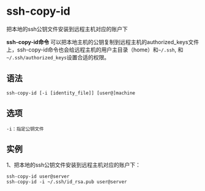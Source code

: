 # ssh-copy-id

把本地的ssh公钥文件安装到远程主机对应的账户下


**ssh-copy-id命令** 可以把本地主机的公钥复制到远程主机的authorized_keys文件上，ssh-copy-id命令也会给远程主机的用户主目录（home）和`~/.ssh`, 和`~/.ssh/authorized_keys`设置合适的权限。

##  语法

```
ssh-copy-id [-i [identity_file]] [user@]machine
```

##  选项

```
-i：指定公钥文件
```

##  实例

1、把本地的ssh公钥文件安装到远程主机对应的账户下：

```
ssh-copy-id user@server
ssh-copy-id -i ~/.ssh/id_rsa.pub user@server
```



